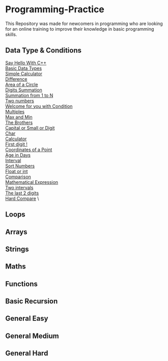 # Programming-Practice

This Repository was made for newcomers in programming who are looking for an online training to improve their knowledge in basic programming skills.

## Data Type & Conditions
[Say Hello With C++](https://codeforces.com/group/MWSDmqGsZm/contest/219158/problem/A) \
[Basic Data Types](https://codeforces.com/group/MWSDmqGsZm/contest/219158/problem/B) \
[Simple Calculator](https://codeforces.com/group/MWSDmqGsZm/contest/219158/problem/C) \
[Difference](https://codeforces.com/group/MWSDmqGsZm/contest/219158/problem/D) \
[Area of a Circle](https://codeforces.com/group/MWSDmqGsZm/contest/219158/problem/E) \
[Digits Summation](https://codeforces.com/group/MWSDmqGsZm/contest/219158/problem/F) \
[Summation from 1 to N](https://codeforces.com/group/MWSDmqGsZm/contest/219158/problem/G) \
[Two numbers](https://codeforces.com/group/MWSDmqGsZm/contest/219158/problem/H) \
[Welcome for you with Condition](https://codeforces.com/group/MWSDmqGsZm/contest/219158/problem/I) \
[Multiples](https://codeforces.com/group/MWSDmqGsZm/contest/219158/problem/J) \
[Max and Min](https://codeforces.com/group/MWSDmqGsZm/contest/219158/problem/K) \
[The Brothers](https://codeforces.com/group/MWSDmqGsZm/contest/219158/problem/L) \
[Capital or Small or Digit](https://codeforces.com/group/MWSDmqGsZm/contest/219158/problem/M) \
[Char](https://codeforces.com/group/MWSDmqGsZm/contest/219158/problem/N) \
[Calculator](https://codeforces.com/group/MWSDmqGsZm/contest/219158/problem/O) \
[First digit !](https://codeforces.com/group/MWSDmqGsZm/contest/219158/problem/P) \
[Coordinates of a Point](https://codeforces.com/group/MWSDmqGsZm/contest/219158/problem/Q) \
[Age in Days](https://codeforces.com/group/MWSDmqGsZm/contest/219158/problem/R) \
[Interval](https://codeforces.com/group/MWSDmqGsZm/contest/219158/problem/S) \
[Sort Numbers](https://codeforces.com/group/MWSDmqGsZm/contest/219158/problem/T) \
[Float or int](https://codeforces.com/group/MWSDmqGsZm/contest/219158/problem/U) \
[ Comparison](https://codeforces.com/group/MWSDmqGsZm/contest/219158/problem/V) \
[Mathematical Expression](https://codeforces.com/group/MWSDmqGsZm/contest/219158/problem/W) \
[Two intervals](https://codeforces.com/group/MWSDmqGsZm/contest/219158/problem/X) \
[The last 2 digits](https://codeforces.com/group/MWSDmqGsZm/contest/219158/problem/Y) \
[ Hard Compare](https://codeforces.com/group/MWSDmqGsZm/contest/219158/problem/Z) \

## Loops
## Arrays
## Strings
## Maths
## Functions
## Basic Recursion
## General Easy
## General Medium
## General Hard
